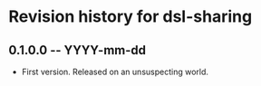# Revision history for dsl-sharing

## 0.1.0.0 -- YYYY-mm-dd

* First version. Released on an unsuspecting world.
